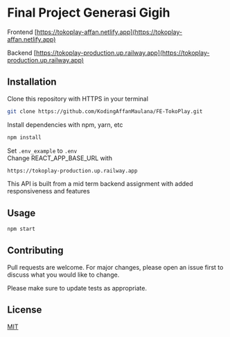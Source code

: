 # Final Project Generasi Gigih

Frontend 
[https://tokoplay-affan.netlify.app](https://tokoplay-affan.netlify.app)

Backend [https://tokoplay-production.up.railway.app](https://tokoplay-production.up.railway.app)


## Installation

Clone this repository with HTTPS in your terminal

```bash
git clone https://github.com/KodingAffanMaulana/FE-TokoPlay.git
```

Install dependencies with npm, yarn, etc 

```bash
npm install
```

Set `.env_example` to `.env`\
Change REACT_APP_BASE_URL with

```bash
https://tokoplay-production.up.railway.app
```

This API is built from a mid term backend assignment with added responsiveness and features

## Usage

```javascript
npm start
```

## Contributing

Pull requests are welcome. For major changes, please open an issue first
to discuss what you would like to change.

Please make sure to update tests as appropriate.

## License

[MIT](https://choosealicense.com/licenses/mit/)
